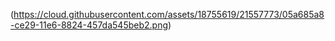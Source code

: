 (https://cloud.githubusercontent.com/assets/18755619/21557773/05a685a8-ce29-11e6-8824-457da545beb2.png)
